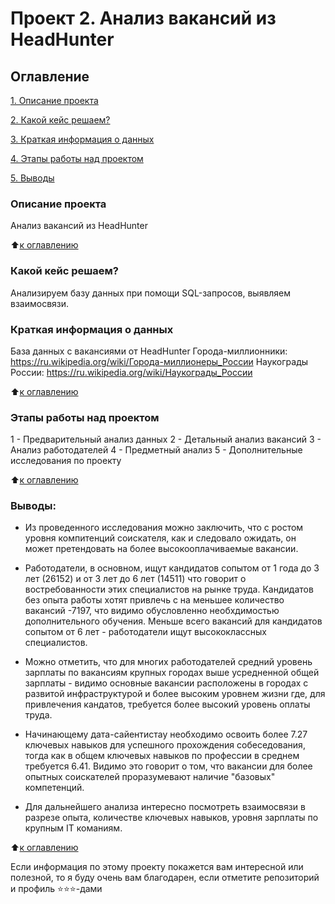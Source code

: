 # Проект 2. Анализ вакансий из HeadHunter

## Оглавление  
[1. Описание проекта](https://github.com/mawlukanec/sf_new/blob/main/project_0/README.md#Описание-проекта)

[2. Какой кейс решаем?](https://github.com/mawlukanec/sf_new/blob/main/project_0/README.md#Какой-кейс-решаем) 

[3. Краткая информация о данных](https://github.com/mawlukanec/sf_new/blob/main/project_0/README.)

[4. Этапы работы над проектом](https://github.com/mawlukanec/sf_new/blob/main/project_0/README.md#Краткая-информация-о-данных) 

[5. Выводы](https://github.com/mawlukanec/sf_new/blob/main/project_0/README.md#Результат)    

### Описание проекта   
Анализ вакансий из HeadHunter

:arrow_up:[к оглавлению](https://github.com/mawlukanec/skillfactory_ds/blob/main/project_0/README.md#Оглавление)


### Какой кейс решаем?
Анализируем базу данных при помощи SQL-запросов, выявляем взаимосвязи.

### Краткая информация о данных

База данных с вакансиями от HeadHunter
Города-миллионники:  https://ru.wikipedia.org/wiki/Города-миллионеры_России
Наукограды России: https://ru.wikipedia.org/wiki/Наукограды_России
  
:arrow_up:[к оглавлению](https://github.com/mawlukanec/skillfactory_ds/blob/main/project_0/README.md#Оглавление)


### Этапы работы над проектом 
1 - Предварительный анализ данных
2 - Детальный анализ вакансий
3 - Анализ работодателей
4 - Предметный анализ
5 - Дополнительные исследования по проекту

:arrow_up:[к оглавлению](https://github.com/mawlukanec/skillfactory_ds/blob/main/project_0/README.md#Оглавление)


### Выводы:  
- Из проведенного исследования можно заключить, что с ростом уровня компитенций соискателя, как и следовало ожидать, он может претендовать на более высокооплачиваемые вакансии. 

- Работодатели, в основном, ищут кандидатов сопытом от 1 года до 3 лет (26152) и от 3 лет до 6 лет (14511) что говорит о востребованности этих специалистов на рынке труда. Кандидатов без опыта работы хотят привлечь с на меньшее количество вакансий -7197, что видимо обусловленно необхдимостью дополнительного обучения. Меньше всего вакансий для кандидатов сопытом от 6 лет - работодатели ищут высококлассных специалистов.

- Можно отметить, что для многих работодателей средний уровень зарплаты по вакансиям крупных городах выше усредненной общей зарплаты - видимо основные вакансии расположены в городах с развитой инфраструктурой и более высоким уровнем жизни где, для привлечения кандатов, требуется более высокий уровень оплаты труда.

- Начинающему дата-сайентистау необходимо освоить более 7.27 ключевых навыков для успешного прохождения собеседования, тогда как в общем ключевых навыков по профессии в среднем требуется 6.41. Видимо это говорит о том, что вакансии для более опытных соискателей проразумевают наличие "базовых" компетенций. 

- Для дальнейшего анализа интересно посмотреть взаимосвязи в разрезе опыта, количестве ключевых навыков, уровня зарплаты по крупным IT команиям.

:arrow_up:[к оглавлению](https://github.com/mawlukanec/skillfactory_ds/blob/main/project_0/README.md#Оглавление)


Если информация по этому проекту покажется вам интересной или полезной, то я буду очень вам благодарен, если отметите репозиторий и профиль ⭐️⭐️⭐️-дами


